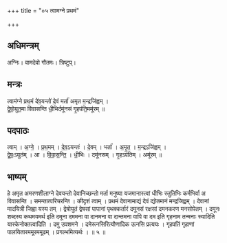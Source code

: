 +++
title = "०५ त्वामग्ने प्रथमं"

+++
## अधिमन्त्रम्
अग्निः। वामदेवो गौतमः। त्रिष्टुप्।

## मन्त्रः
त्वाम॑ग्ने प्रथ॒मं दे॑व॒यन्तो॑ दे॒वं मर्ता॑ अमृत म॒न्द्रजि॑ह्वम् ।  
द्वे॒षो॒युत॒मा वि॑वासन्ति धी॒भिर्दमू॑नसं गृ॒हप॑ति॒ममू॑रम् ॥

## पदपाठः
त्वाम् । अ॒ग्ने॒ । प्र॒थ॒मम् । दे॒व॒ऽयन्तः॑ । दे॒वम् । भर्ता॑ । अ॒मृ॒त॒ । म॒न्द्रऽजि॑ह्वम् ।  
द्वे॒षः॒ऽयुत॑म् । आ । वि॒वा॒स॒न्ति॒ । धी॒भिः । दमू॑नसम् । गृ॒हऽप॑तिम् । अमू॑रम् ॥

## भाष्यम्
हे अमृत अमरणशीलाग्ने देवयन्तो देवानिच्छन्तो मर्ता मनुष्या यजमानास्त्वां धीभिः स्तुतिभिः कर्मभिर्वा अ विवासन्ति । समन्तात्परिचरन्ति । कीदृशं त्वाम् । प्रथमं देवानामाद्यं देवं द्योतमानं मन्द्रजिह्वम् । देवानां मादयित्री जिह्वा यस्य तम् । द्वेषोयुतं द्वेषसां पापानां पृथक्कर्तारं दमूनसं रक्षसां दमनकरण मनसोपेतम् । दमूनः शब्दस्य कथमयमर्थ इति दमूना दममना वा दानमना वा दान्तमना वापि वा दम इति गृहनाम तन्मनाः स्यादिति यास्केनोक्तत्वादिति । दमु उपशमने । दमेरूनसिरित्यौणादिक ऊनसि प्रत्ययः । गृहपतिं गृहाणां पालयितारममूरममूढम् । प्रगल्भमित्यर्थः । ॥ ५ ॥